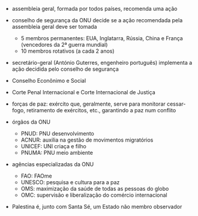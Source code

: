 - assembleia geral, formada por todos países, recomenda uma ação
- conselho de segurança da ONU decide se a ação recomendada pela assembleia geral deve ser tomada
	- 5 membros permanentes: EUA, Inglatarra, Rússia, China e França (vencedores da 2ª guerra mundial)
	- 10 membros rotativos (a cada 2 anos)
- secretário-geral (António Guterres, engenheiro português) implementa a ação decidida pelo conselho de segurança
- Conselho Econônimo e Social
- Corte Penal Internacional e Corte Internacional de Justiça
- forças de paz: exército que, geralmente, serve para monitorar cessar-fogo, retiramento de exércitos, etc., garantindo a paz num conflito
- órgãos da ONU
	- PNUD: PNU desenvolvimento
	- ACNUR: auxilia na gestão de movimentos migratórios
	- UNICEF: UNI criaça e filho
	- PNUMA: PNU meio ambiente
- agências especializadas da ONU
	- FAO: FAOme
	- UNESCO: pesquisa e cultura para a paz
	- OMS: maximização da saúde de todas as pessoas do globo
	- OMC: supervisão e liberalização do comércio internacional

- Palestina é, junto com Santa Sé, um Estado não membro observador